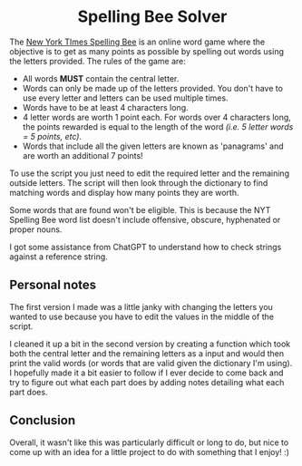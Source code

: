 <h1 align="center">Spelling Bee Solver</h1>

The [New York TImes Spelling Bee](https://www.nytimes.com/puzzles/spelling-bee) is an online word game where the objective is to get as many points as possible by spelling out words using the letters provided. The rules of the game are:

* All words **MUST** contain the central letter.
* Words can only be made up of the letters provided. You don't have to use every letter and letters can be used multiple times.
* Words have to be at least 4 characters long.
* 4 letter words are worth 1 point each. For words over 4 characters long, the points rewarded is equal to the length of the word *(i.e. 5 letter words = 5 points, etc).*
* Words that include all the given letters are known as 'panagrams' and are worth an additional 7 points!

To use the script you just need to edit the required letter and the remaining outside letters. The script will then look through the dictionary to find matching words and display how many points they are worth.

Some words that are found won't be eligible. This is because the NYT Spelling Bee word list doesn't include offensive, obscure, hyphenated or proper nouns.

I got some assistance from ChatGPT to understand how to check strings against a reference string.

<h2>Personal notes</h2>
The first version I made was a little janky with changing the letters you wanted to use because you have to edit the values in the middle of the script. 

I cleaned it up a bit in the second version by creating a function which took both the central letter and the remaining letters as a input and would then print the valid words (or words that are valid given the dictionary I'm using). I hopefully made it a bit easier to follow if I ever decide to come back and try to figure out what each part does by adding notes detailing what each part does.

<h2>Conclusion</h2>
Overall, it wasn't like this was particularly difficult or long to do, but nice to come up with an idea for a little project to do with something that I enjoy! :) 
